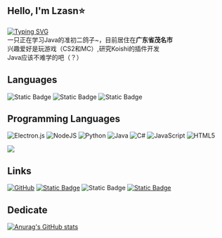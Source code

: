 ## Hello, I'm Lzasn⭐
[![Typing SVG](https://readme-typing-svg.demolab.com?font=Fira+Code&pause=1000&width=435&lines=Meow+meow+meow%3F)](https://git.io/typing-svg)<br>
一只正在学习Java的准初二鸽子~，目前居住在**广东省茂名市**<br>
兴趣爱好是玩游戏（CS2和MC）,研究Koishi的插件开发<br>
Java应该不难学的吧（？）

## Languages
![Static Badge](https://img.shields.io/badge/%E7%AE%80%E4%BD%93%E4%B8%AD%E6%96%87-blue)  ![Static Badge](https://img.shields.io/badge/%E7%B9%81%E9%AB%94%E4%B8%AD%E6%96%87-grass)  ![Static Badge](https://img.shields.io/badge/English-yellow)

## Programming Languages
![Electron.js](https://img.shields.io/badge/Electron-191970?style=for-the-badge&logo=Electron&logoColor=white)  ![NodeJS](https://img.shields.io/badge/node.js-6DA55F?style=for-the-badge&logo=node.js&logoColor=white)  	![Python](https://img.shields.io/badge/python-3670A0?style=for-the-badge&logo=python&logoColor=ffdd54)  ![Java](https://img.shields.io/badge/java-%23ED8B00.svg?style=for-the-badge&logo=openjdk&logoColor=white)  ![C#](https://img.shields.io/badge/c%23-%23239120.svg?style=for-the-badge&logo=csharp&logoColor=white)  ![JavaScript](https://img.shields.io/badge/javascript-%23323330.svg?style=for-the-badge&logo=javascript&logoColor=%23F7DF1E)  ![HTML5](https://img.shields.io/badge/html5-%23E34F26.svg?style=for-the-badge&logo=html5&logoColor=white)<br>

![](https://wakatime.com/share/@00471b07-e400-4e9f-8c87-6f077d54e4fb/576d8915-f60f-4784-a5b1-f9a0f766f431.svg)

<!--START_SECTION:waka-->
<!--END_SECTION:waka-->

## Links
[![GitHub](https://img.shields.io/badge/github-%23121011.svg?style=for-the-badge&logo=github&logoColor=white)](https://github.com/Lzasn)  [![Static Badge](https://img.shields.io/badge/Steam-%40Lzasn?style=for-the-badge&logo=steam&logoColor=000000)](https://steamcommunity.com/id/Lzasn/)  ![Static Badge](https://img.shields.io/badge/QQ-753119471-33FFFF?style=for-the-badge&logo=tencentqq&logoColor=0000000)  [![Static Badge](https://img.shields.io/badge/x-000000?style=for-the-badge&logo=x&logoColor=0000000)](https://x.com/w1024jk)

## Dedicate
[![Anurag's GitHub stats](https://github-readme-stats.vercel.app/api?username=Lzasn)](https://github.com/anuraghazra/github-readme-stats)






